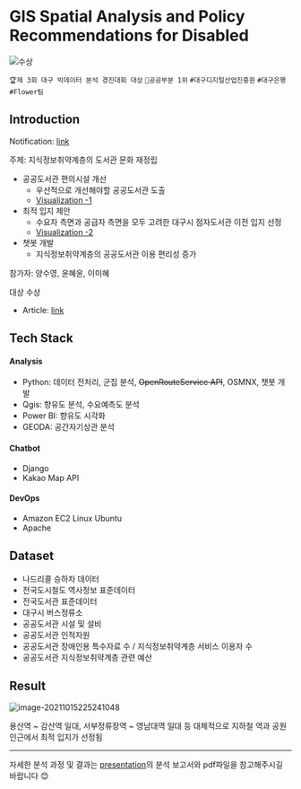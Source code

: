 # GIS Spatial Analysis and Policy Recommendations for Disabled

![수상](https://user-images.githubusercontent.com/87461728/137341169-df8a09d7-50c8-43ab-a495-f6f2dbc990da.jpg)

`🏆제 3회 대구 빅데이터 분석 경진대회 대상`  `🥇공공부분 1위`  `#대구디지털산업진흥원`  `#대구은행`  `#Flower팀`

## Introduction

Notification: [link](https://www.dip.or.kr/home/notice/boardRead.ubs?sfpsize=20&sfcategory=&fboardcd=notice&sfclassification=&sfkind=&sfsearch=ftitle&sfkeyword=%EB%B9%85%EB%8D%B0%EC%9D%B4%ED%84%B0+%EB%B6%84%EC%84%9D+%EA%B2%BD%EC%A7%84%EB%8C%80%ED%9A%8C&fboardnum=5066&sfpage=1)

주제: 지식정보취약계층의 도서관 문화 재정립

* 공공도서관 편의시설 개선
  * 우선적으로 개선해야할 공공도서관 도출
  * [Visualization -1](https://app.powerbi.com/view?r=eyJrIjoiMzc0ZjAxMzQtNDBiMy00OTVjLTgzYWItYjY0MTFlMWU2ZGI3IiwidCI6IjE0ZjVkMzljLTA0NTQtNDcyOC05YTMxLTRhMzliZTJjZGMzOSJ9) 
* 최적 입지 제안
  * 수요자 측면과 공급자 측면을 모두 고려한 대구시 점자도서관 이전 입지 선정
  * [Visualization -2](https://app.powerbi.com/view?r=eyJrIjoiNTE1ZDdhY2MtZDYzZC00ZTAyLTg5ZDItMzM2ZTA3MzI1OGM0IiwidCI6IjE0ZjVkMzljLTA0NTQtNDcyOC05YTMxLTRhMzliZTJjZGMzOSJ9&pageName=ReportSection)
* 챗봇 개발
  * 지식정보취약계층의 공공도서관 이용 편리성 증가

참가자: 양수영, 윤혜윤, 이미혜

대상 수상

* Article: [link](https://www.nocutnews.co.kr/news/5640010)

## Tech Stack

#### Analysis

* Python: 데이터 전처리, 군집 분석, ~~OpenRouteService API~~, OSMNX, 챗봇 개발
* Qgis: 향유도 분석, 수요예측도 분석
* Power BI: 향유도 시각화
* GEODA: 공간자기상관 분석

#### Chatbot

* Django
* Kakao Map API

#### DevOps

* Amazon EC2 Linux Ubuntu
* Apache

## Dataset

* 나드리콜 승하차 데이터
* 전국도시철도 역사정보 표준데이터
* 전국도서관 표준데이터
* 대구시 버스정류소
* 공공도서관 시설 및 설비
* 공공도서관 인적자원
* 공공도서관 장애인용 특수자료 수 / 지식정보취약계층 서비스 이용자 수
* 공공도서관 지식정보취약계층 관련 예산

## Result

![image-20211015225241048](https://user-images.githubusercontent.com/87461728/137498525-a1079fd5-15b1-4f04-88cd-435b0ada086c.png)

용산역 ~ 감산역 일대, 서부정류장역 ~ 영남대역 일대 등 대체적으로 지하철 역과 공원 인근에서 최적 입지가 선정됨

---

자세한 분석 과정 및 결과는 [presentation](https://github.com/yoonhyeyoon/Daegu-bigdata-contest/tree/main/presentation)의 분석 보고서와 pdf파일을 참고해주시길 바랍니다 :blush:
